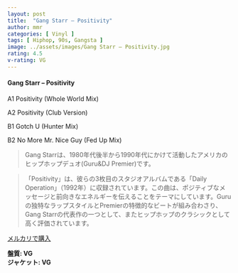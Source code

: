 ```yaml
---
layout: post
title:  "Gang Starr – Positivity"
author: mmr
categories: [ Vinyl ]
tags: [ Hiphop, 90s, Gangsta ]
image: ../assets/images/Gang Starr – Positivity.jpg
rating: 4.5
v-rating: VG
---
```


#### Gang Starr – Positivity

A1  Positivity (Whole World Mix)

A2  Positivity (Club Version)

B1  Gotch U (Hunter Mix)

B2  No More Mr. Nice Guy (Fed Up Mix)

> Gang Starrは、1980年代後半から1990年代にかけて活動したアメリカのヒップホップデュオ(Guru&DJ Premier)です。

> 「Positivity」は、彼らの3枚目のスタジオアルバムである「Daily Operation」（1992年）に収録されています。この曲は、ポジティブなメッセージと前向きなエネルギーを伝えることをテーマにしています。Guruの独特なラップスタイルとPremierの特徴的なビートが組み合わさり、Gang Starrの代表作の一つとして、またヒップホップのクラシックとして高く評価されています。


[メルカリで購入](https://jp.mercari.com/item/m87981443033)


<div class="mt-4 mb-4 d-flex align-items-center">
<strong class="mr-1">盤質: VG</strong>
</div>
<div class="mt-4 mb-4 d-flex align-items-center">
<strong class="mr-1">ジャケット: VG</strong>
</div>